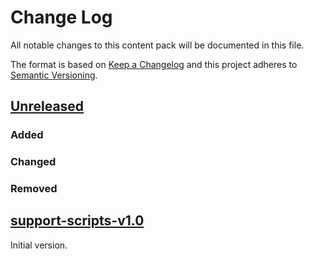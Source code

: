 # Change Log

All notable changes to this content pack will be documented in this file.

The format is based on [Keep a Changelog](http://keepachangelog.com/)
and this project adheres to [Semantic Versioning](http://semver.org/).

## [Unreleased]

### Added

### Changed

### Removed

## [support-scripts-v1.0]

Initial version.


[Unreleased]: https://github.com/gchq/stroom-content/compare/support-scripts-v1.0...HEAD
[support-scripts-v1.0]: https://github.com/gchq/stroom-content/compare/support-scripts-v1.0...support-scripts-v1.0
